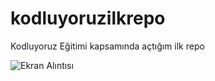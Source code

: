 # kodluyoruzilkrepo
Kodluyoruz Eğitimi kapsamında açtığım ilk repo

![Ekran Alıntısı](https://user-images.githubusercontent.com/62316023/123329448-7e199e80-d545-11eb-9c20-512cc0738e24.JPG)
